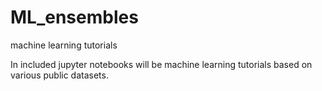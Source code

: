 # ML_ensembles
machine learning tutorials

In included jupyter notebooks will be machine learning tutorials based on various public datasets.
